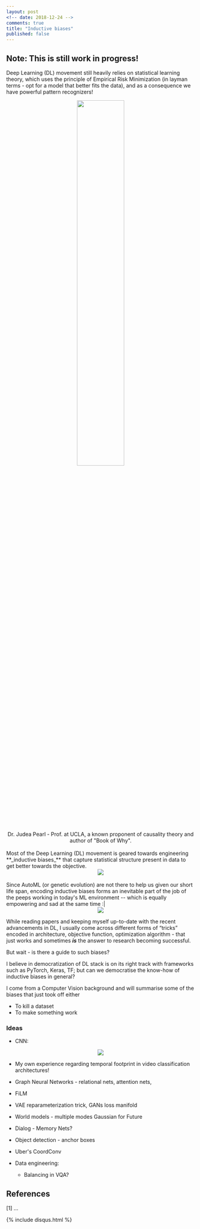 ```yaml
---
layout: post
<!-- date: 2018-12-24 -->
comments: true
title: "Inductive biases"
published: false
---
```


## Note: This is still work in progress!

Deep Learning (DL) movement still heavily relies on statistical learning theory, which uses the principle of Empirical Risk Minimization (in layman terms - opt for a model that better fits the data), and as a consequence we have powerful pattern recognizers!

<div style="text-align:center">
    <img src ="{{site.url}}/assets/inductive-biases/dexter-judea-pearl.jpg" width="50%" height="50%" />
    <figcaption>Dr. Judea Pearl - Prof. at UCLA, a known proponent of causality theory and author of "Book of Why". </figcaption>
</div>

<br>
Most of the Deep Learning (DL) movement is geared towards engineering **_inductive biases_** that capture statistical structure present in data to get better towards the objective.

<div style="text-align:center">
    <img src ="{{site.url}}/assets/inductive-biases/inductive-bias-1.png" />
</div>

<br>
Since AutoML (or genetic evolution) are not there to help us given our short life span, encoding inductive biases forms an inevitable part of the job of the peeps working in today's ML environment -- which is equally empowering and sad at the same time :|

<div style="text-align:center">
    <img src ="{{site.url}}/assets/inductive-biases/man-god-1.png" />
</div>

While reading papers and keeping myself up-to-date with the recent advancements in DL, I usually come across different forms of “tricks” encoded in architecture, objective function, optimization algorithm - that just works and sometimes **_is_** the answer to research becoming successful.


But wait - is there a guide to such biases?

I believe in democratization of DL stack is on its right track with frameworks such as PyTorch, Keras, TF; but can we democratise the know-how of inductive biases in general?

I come from a Computer Vision background and will summarise some of the biases that just took off either
- To kill a dataset
- To make something work

### Ideas

- CNN:

<div style="text-align:center">
    <img src ="{{site.url}}/assets/inductive-biases/cnn-1.png" />
</div>

- My own experience regarding temporal footprint in video classification architectures!
- Graph Neural Networks - relational nets, attention nets, 
- FiLM
- VAE reparameterization trick, GANs loss manifold
- World models - multiple modes Gaussian for Future
- Dialog - Memory Nets?
- Object detection - anchor boxes 
- Uber's CoordConv

- Data engineering:
  - Balancing in VQA?

## References
[1] ...

{% include disqus.html %}